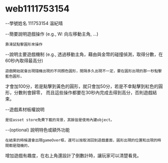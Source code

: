 # web1111753154
--學號姓名
	111753154 温紀晴

--簡要說明遊戲操作 (e.g., W: 向左移動主角, ...)

	靠滑鼠點擊圓形來操作

--說明主要遊戲機制 (e.g., 透過移動主角，藉由與金幣的碰撞偵測，取得分數，在60秒內取得最高分)

	遊戲開始就會出現隨機出現的不同顏色圓形，間隔多久出現不一定，要在圓形出現的那一秒點擊藍色圓形，
才會加100分，若是點擊到黃色的圓形，就只會加50分，若是不幸點擊到紅色的圓形，分數則會歸零，
而且這些操作都要在30秒內完成去得到高分，否則遊戲結束。

--遊戲素材板權說明

	是從asset store免費下載的背景，其餘皆是使用內建object。

--(optional) 說明特色或額外功能
	
	在結束的時候還會出現gameOver框，還可以按取消回到遊戲畫面，圓形出現的位置和出現的時間都是隨機的，
增加遊戲有趣度，在右上角還設計了倒數計時，讓玩家可以清楚看見。
